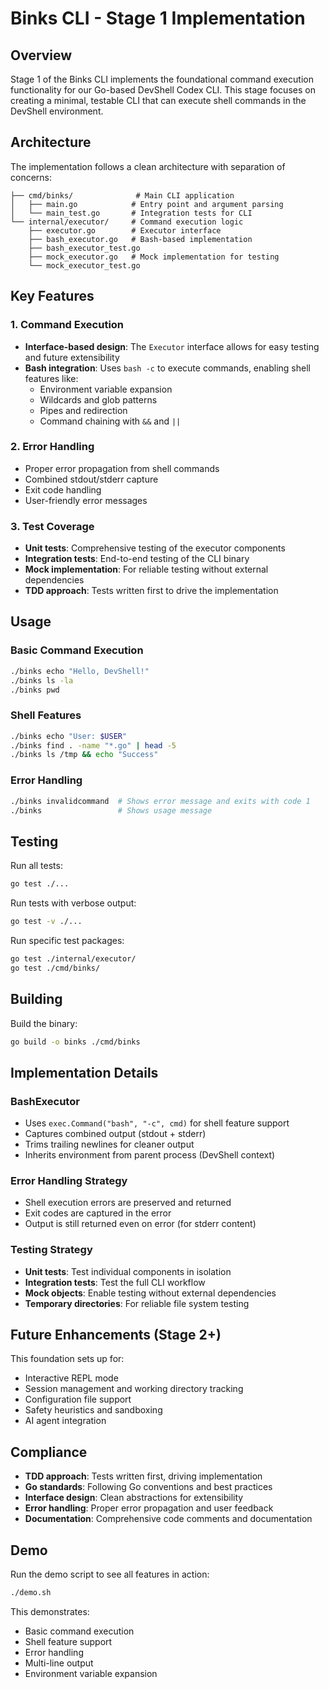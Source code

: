 # Binks CLI - Stage 1 Implementation

## Overview

Stage 1 of the Binks CLI implements the foundational command execution functionality for our Go-based DevShell Codex CLI. This stage focuses on creating a minimal, testable CLI that can execute shell commands in the DevShell environment.

## Architecture

The implementation follows a clean architecture with separation of concerns:

```
├── cmd/binks/              # Main CLI application
│   ├── main.go            # Entry point and argument parsing
│   └── main_test.go       # Integration tests for CLI
└── internal/executor/     # Command execution logic
    ├── executor.go        # Executor interface
    ├── bash_executor.go   # Bash-based implementation
    ├── bash_executor_test.go
    ├── mock_executor.go   # Mock implementation for testing
    └── mock_executor_test.go
```

## Key Features

### 1. Command Execution
- **Interface-based design**: The `Executor` interface allows for easy testing and future extensibility
- **Bash integration**: Uses `bash -c` to execute commands, enabling shell features like:
  - Environment variable expansion
  - Wildcards and glob patterns
  - Pipes and redirection
  - Command chaining with `&&` and `||`

### 2. Error Handling
- Proper error propagation from shell commands
- Combined stdout/stderr capture
- Exit code handling
- User-friendly error messages

### 3. Test Coverage
- **Unit tests**: Comprehensive testing of the executor components
- **Integration tests**: End-to-end testing of the CLI binary
- **Mock implementation**: For reliable testing without external dependencies
- **TDD approach**: Tests written first to drive the implementation

## Usage

### Basic Command Execution
```bash
./binks echo "Hello, DevShell!"
./binks ls -la
./binks pwd
```

### Shell Features
```bash
./binks echo "User: $USER"
./binks find . -name "*.go" | head -5
./binks ls /tmp && echo "Success"
```

### Error Handling
```bash
./binks invalidcommand  # Shows error message and exits with code 1
./binks                 # Shows usage message
```

## Testing

Run all tests:
```bash
go test ./...
```

Run tests with verbose output:
```bash
go test -v ./...
```

Run specific test packages:
```bash
go test ./internal/executor/
go test ./cmd/binks/
```

## Building

Build the binary:
```bash
go build -o binks ./cmd/binks
```

## Implementation Details

### BashExecutor
- Uses `exec.Command("bash", "-c", cmd)` for shell feature support
- Captures combined output (stdout + stderr)
- Trims trailing newlines for cleaner output
- Inherits environment from parent process (DevShell context)

### Error Handling Strategy
- Shell execution errors are preserved and returned
- Exit codes are captured in the error
- Output is still returned even on error (for stderr content)

### Testing Strategy
- **Unit tests**: Test individual components in isolation
- **Integration tests**: Test the full CLI workflow
- **Mock objects**: Enable testing without external dependencies
- **Temporary directories**: For reliable file system testing

## Future Enhancements (Stage 2+)

This foundation sets up for:
- Interactive REPL mode
- Session management and working directory tracking
- Configuration file support
- Safety heuristics and sandboxing
- AI agent integration

## Compliance

- **TDD approach**: Tests written first, driving implementation
- **Go standards**: Following Go conventions and best practices
- **Interface design**: Clean abstractions for extensibility
- **Error handling**: Proper error propagation and user feedback
- **Documentation**: Comprehensive code comments and documentation

## Demo

Run the demo script to see all features in action:
```bash
./demo.sh
```

This demonstrates:
- Basic command execution
- Shell feature support
- Error handling
- Multi-line output
- Environment variable expansion
